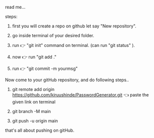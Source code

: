 read me...

steps: 
1. first you will create a repo on github let say "New repository".

2. go inside terminal of your desired folder.

3. run 👉 "git init" command on terminal.
    (can run "git status" ).
    
4. now 👉 run "git add ."

5. run 👉 "git commit -m yourmsg"

Now come to your gitHub repository, and do following steps..

1. git remote add origin https://github.com/kiruushinde/PasswordGenerator.git 👈 paste the given link on terminal 

2. git branch -M main

3. git push -u origin main 

that's all about pushing on gitHub.
